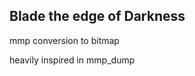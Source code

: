 Blade the edge of Darkness
--------------------------

mmp conversion to bitmap

heavily inspired in mmp_dump

